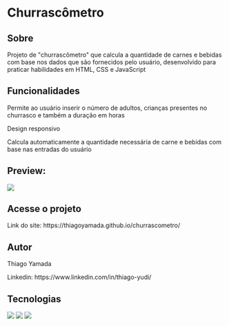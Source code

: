 <h1>Churrascômetro</h1>

<h2>Sobre</h2>
<p>Projeto de "churrascômetro" que calcula a quantidade de carnes e bebidas com base nos dados que são fornecidos pelo usuário, desenvolvido para praticar habilidades em HTML, CSS e JavaScript</p>

<h2>Funcionalidades</h2>
<p>Permite ao usuário inserir o número de adultos, crianças presentes no churrasco e também a duração em horas</p>
<p>Design responsivo</p>
<p>Calcula automaticamente a quantidade necessária de carne e bebidas com base nas entradas do usuário</p>

<h2>Preview:</h2>
<img src="./Captura de Tela 2025-03-14 às 22.27.35.png">

<h2>Acesse o projeto</h2>
<p>Link do site: https://thiagoyamada.github.io/churrascometro/</p>

<h2>Autor</h2>
<p>Thiago Yamada</p>
<p>Linkedin: https://www.linkedin.com/in/thiago-yudi/</p>

## Tecnologias
<div>
  <img src="https://img.shields.io/badge/HTML-239120?style=for-the-badge&logo=html5&logoColor=white">
  <img src="https://img.shields.io/badge/CSS-239120?&style=for-the-badge&logo=css3&logoColor=white">
  <img src="https://img.shields.io/badge/JavaScript-F7DF1E?style=for-the-badge&logo=javascript&logoColor=black">
</div>
